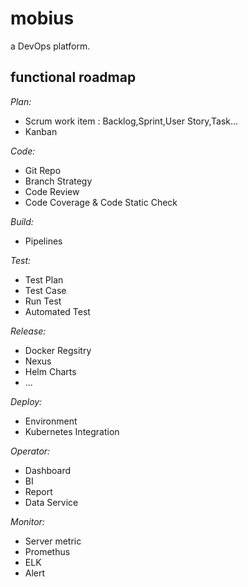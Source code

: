 # mobius
a DevOps platform.

## functional roadmap

*Plan:*
* Scrum work item : Backlog,Sprint,User Story,Task...
* Kanban

*Code:*
* Git Repo
* Branch Strategy
* Code Review
* Code Coverage & Code Static Check

*Build:*
* Pipelines

*Test:*
* Test Plan
* Test Case
* Run Test
* Automated Test

*Release:*
* Docker Regsitry
* Nexus
* Helm Charts
* ...

*Deploy:*
* Environment
* Kubernetes Integration

*Operator:*
* Dashboard
* BI
* Report
* Data Service

*Monitor:*
* Server metric
* Promethus
* ELK
* Alert
